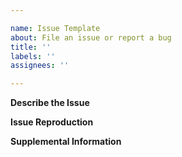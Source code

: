```yaml
---

name: Issue Template
about: File an issue or report a bug
title: ''
labels: ''
assignees: ''

---
```


<!--
**Before Submitting An Issue**

Before submitting, please check to make sure that the issue is not already addressed. If a related issue already exists, please cross-reference it by #.

To search open issues, enter `is:issue is:open <keywords>` in the Issues tab. To search all issues, enter `is:issue <keywords>`.
-->

**Describe the Issue**

<!--
Summarize the issue, linking other issues if they are relevant. Describe your expected results and what results were produced.
-->

**Issue Reproduction**

<!--
Describe how to reproduce the issue. Include entire commands and error messages if applicable.
-->

**Supplemental Information**

<!--
Include system information (eg. OS, OS version, etc.), additional context about your specific set up, screen shots, or any additional information that applies to this issue.
-->
